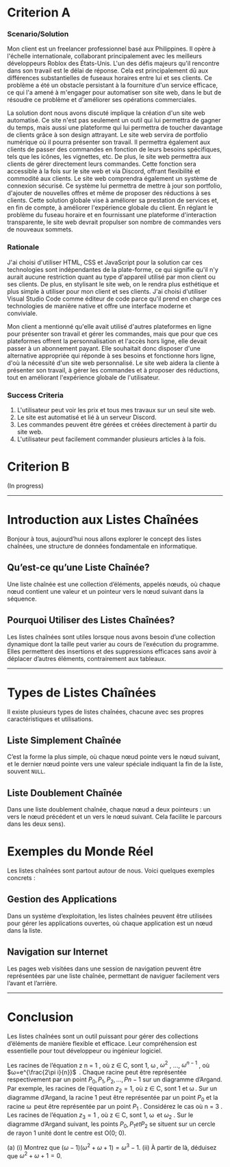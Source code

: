 # Criterion A

### Scenario/Solution

Mon client est un freelancer professionnel basé aux Philippines. Il opère à l'échelle internationale, collaborant principalement avec les meilleurs développeurs Roblox des États-Unis. L'un des défis majeurs qu'il rencontre dans son travail est le délai de réponse. Cela est principalement dû aux différences substantielles de fuseaux horaires entre lui et ses clients. Ce problème a été un obstacle persistant à la fourniture d'un service efficace, ce qui l'a amené à m'engager pour automatiser son site web, dans le but de résoudre ce problème et d'améliorer ses opérations commerciales.

La solution dont nous avons discuté implique la création d'un site web automatisé. Ce site n'est pas seulement un outil qui lui permettra de gagner du temps, mais aussi une plateforme qui lui permettra de toucher davantage de clients grâce à son design attrayant. Le site web servira de portfolio numérique où il pourra présenter son travail. Il permettra également aux clients de passer des commandes en fonction de leurs besoins spécifiques, tels que les icônes, les vignettes, etc. De plus, le site web permettra aux clients de gérer directement leurs commandes. Cette fonction sera accessible à la fois sur le site web et via Discord, offrant flexibilité et commodité aux clients. Le site web comprendra également un système de connexion sécurisé. Ce système lui permettra de mettre à jour son portfolio, d'ajouter de nouvelles offres et même de proposer des réductions à ses clients. Cette solution globale vise à améliorer sa prestation de services et, en fin de compte, à améliorer l'expérience globale du client. En réglant le problème du fuseau horaire et en fournissant une plateforme d'interaction transparente, le site web devrait propulser son nombre de commandes vers de nouveaux sommets.

### Rationale

J'ai choisi d'utiliser HTML, CSS et JavaScript pour la solution car ces technologies sont indépendantes de la plate-forme, ce qui signifie qu'il n'y aurait aucune restriction quant au type d'appareil utilisé par mon client ou ses clients. De plus, en stylisant le site web, on le rendra plus esthétique et plus simple à utiliser pour mon client et ses clients. J'ai choisi d'utiliser Visual Studio Code comme éditeur de code parce qu'il prend en charge ces technologies de manière native et offre une interface moderne et conviviale.

Mon client a mentionné qu'elle avait utilisé d'autres plateformes en ligne pour présenter son travail et gérer les commandes, mais que pour que ces plateformes offrent la personnalisation et l'accès hors ligne, elle devait passer à un abonnement payant. Elle souhaitait donc disposer d'une alternative appropriée qui réponde à ses besoins et fonctionne hors ligne, d'où la nécessité d'un site web personnalisé. Le site web aidera la cliente à présenter son travail, à gérer les commandes et à proposer des réductions, tout en améliorant l'expérience globale de l'utilisateur.

### Success Criteria

1. L'utilisateur peut voir les prix et tous mes travaux sur un seul site web.
2. Le site est automatisé et lié à un serveur Discord.
3. Les commandes peuvent être gérées et créées directement à partir du site web.
4. L'utilisateur peut facilement commander plusieurs articles à la fois.

# Criterion B

(In progress)


---

# Introduction aux Listes Chaînées

Bonjour à tous, aujourd’hui nous allons explorer le concept des listes chaînées, une structure de données fondamentale en informatique.

## Qu’est-ce qu’une Liste Chaînée?

Une liste chaînée est une collection d’éléments, appelés nœuds, où chaque nœud contient une valeur et un pointeur vers le nœud suivant dans la séquence.

## Pourquoi Utiliser des Listes Chaînées?

Les listes chaînées sont utiles lorsque nous avons besoin d’une collection dynamique dont la taille peut varier au cours de l’exécution du programme. Elles permettent des insertions et des suppressions efficaces sans avoir à déplacer d’autres éléments, contrairement aux tableaux.

---

# Types de Listes Chaînées

Il existe plusieurs types de listes chaînées, chacune avec ses propres caractéristiques et utilisations.

## Liste Simplement Chaînée

C’est la forme la plus simple, où chaque nœud pointe vers le nœud suivant, et le dernier nœud pointe vers une valeur spéciale indiquant la fin de la liste, souvent `NULL`.

## Liste Doublement Chaînée

Dans une liste doublement chaînée, chaque nœud a deux pointeurs : un vers le nœud précédent et un vers le nœud suivant. Cela facilite le parcours dans les deux sens).

# Exemples du Monde Réel

Les listes chaînées sont partout autour de nous. Voici quelques exemples concrets :

## Gestion des Applications

Dans un système d’exploitation, les listes chaînées peuvent être utilisées pour gérer les applications ouvertes, où chaque application est un nœud dans la liste.

## Navigation sur Internet

Les pages web visitées dans une session de navigation peuvent être représentées par une liste chaînée, permettant de naviguer facilement vers l’avant et l’arrière.

---

# Conclusion

Les listes chaînées sont un outil puissant pour gérer des collections d’éléments de manière flexible et efficace. Leur compréhension est essentielle pour tout développeur ou ingénieur logiciel.


Les racines de l’équation z n = 1 , où z ∈ C, sont 1, ω , $ω^2$ , ..., $ω^{n-1}$ , où $ω=e^{\frac{2\pi i}{n}}$   . Chaque racine peut être représentée respectivement par un point $P_0, P_1, P_2, ..., P{n-1}$ sur un diagramme d’Argand. 
Par exemple, les racines de l’équation $z_2 = 1$, où z ∈ C, sont 1 et ω . Sur un diagramme d’Argand, la racine 1 peut être représentée par un point $P_0$ et la racine ω  peut être représentée par un point $P_1$ . Considérez le cas où n = 3 . Les racines de l’équation $z_3 = 1$ , où z ∈ C, sont 1, ω  et $ω_2$ . Sur le diagramme d’Argand suivant, les points $P_0 , P_1 et P_2$ se situent sur un cercle de rayon 1 unité dont le centre est O(0; 0).

(a) (i) Montrez que $(ω - 1)(ω^2 + ω + 1) = ω^3 - 1$.
(ii) À partir de là, déduisez que $ω^2 + ω + 1 = 0$.
